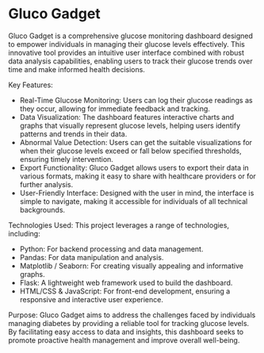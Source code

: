 # Gluco Gadget
Gluco Gadget is a comprehensive glucose monitoring dashboard designed to empower individuals in managing their glucose levels effectively. This innovative tool provides an intuitive user interface combined with robust data analysis capabilities, enabling users to track their glucose trends over time and make informed health decisions.

Key Features:
- Real-Time Glucose Monitoring: Users can log their glucose readings as they occur, allowing for immediate feedback and tracking.
- Data Visualization: The dashboard features interactive charts and graphs that visually represent glucose levels, helping users identify patterns and trends in their data.
- Abnormal Value Detection: Users can get the suitable visualizations for when their glucose levels exceed or fall below specified thresholds, ensuring timely intervention.
- Export Functionality: Gluco Gadget allows users to export their data in various formats, making it easy to share with healthcare providers or for further analysis.
- User-Friendly Interface: Designed with the user in mind, the interface is simple to navigate, making it accessible for individuals of all technical backgrounds.

Technologies Used:
This project leverages a range of technologies, including:

- Python: For backend processing and data management.
- Pandas: For data manipulation and analysis.
- Matplotlib / Seaborn: For creating visually appealing and informative graphs.
- Flask: A lightweight web framework used to build the dashboard.
- HTML/CSS & JavaScript: For front-end development, ensuring a responsive and interactive user experience.
  
Purpose:
Gluco Gadget aims to address the challenges faced by individuals managing diabetes by providing a reliable tool for tracking glucose levels. By facilitating easy access to data and insights, this dashboard seeks to promote proactive health management and improve overall well-being.
